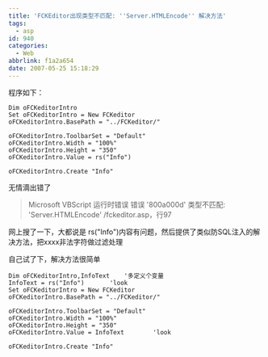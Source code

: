 ```yaml
---
title: 'FCKEditor出现类型不匹配: ''Server.HTMLEncode'' 解决方法'
tags:
  - asp
id: 940
categories:
  - Web
abbrlink: f1a2a654
date: 2007-05-25 15:18:29
---
```


程序如下：
```vbs
Dim oFCKeditorIntro
Set oFCKeditorIntro = New FCKeditor
oFCKeditorIntro.BasePath = "../FCKeditor/"

oFCKeditorIntro.ToolbarSet = "Default"
oFCKeditorIntro.Width = "100%"
oFCKeditorIntro.Height = "350"
oFCKeditorIntro.Value = rs("Info")

oFCKeditorIntro.Create "Info"
```
无情滴出错了

> Microsoft VBScript 运行时错误 错误 '800a000d'
> 类型不匹配: 'Server.HTMLEncode'
> /fckeditor.asp，行97
<!--more-->
网上搜了一下，大都说是 rs("Info")内容有问题，然后提供了类似防SQL注入的解决方法，把xxxx非法字符做过滤处理

自己试了下，解决方法很简单

```vbs
Dim oFCKeditorIntro,InfoText	'多定义个变量
InfoText = rs("Info")		'look
Set oFCKeditorIntro = New FCKeditor
oFCKeditorIntro.BasePath = "../FCKeditor/"

oFCKeditorIntro.ToolbarSet = "Default"
oFCKeditorIntro.Width = "100%"
oFCKeditorIntro.Height = "350"
oFCKeditorIntro.Value = InfoText		'look

oFCKeditorIntro.Create "Info"
```